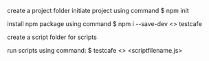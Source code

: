 create a project folder
initiate project using command
$ npm init

install npm package using command
$ npm i --save-dev <<packagename>> testcafe

create a script folder for scripts

run scripts using command:
$ testcafe <<browsername>> <scriptfilename.js>